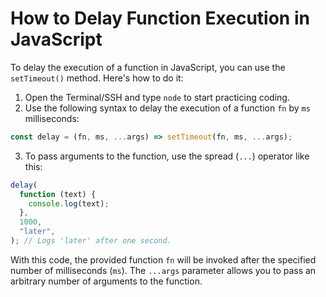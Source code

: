 # How to Delay Function Execution in JavaScript

To delay the execution of a function in JavaScript, you can use the `setTimeout()` method. Here's how to do it:

1. Open the Terminal/SSH and type `node` to start practicing coding.
2. Use the following syntax to delay the execution of a function `fn` by `ms` milliseconds:

```js
const delay = (fn, ms, ...args) => setTimeout(fn, ms, ...args);
```

3. To pass arguments to the function, use the spread (`...`) operator like this:

```js
delay(
  function (text) {
    console.log(text);
  },
  1000,
  "later",
); // Logs 'later' after one second.
```

With this code, the provided function `fn` will be invoked after the specified number of milliseconds (`ms`). The `...args` parameter allows you to pass an arbitrary number of arguments to the function.
